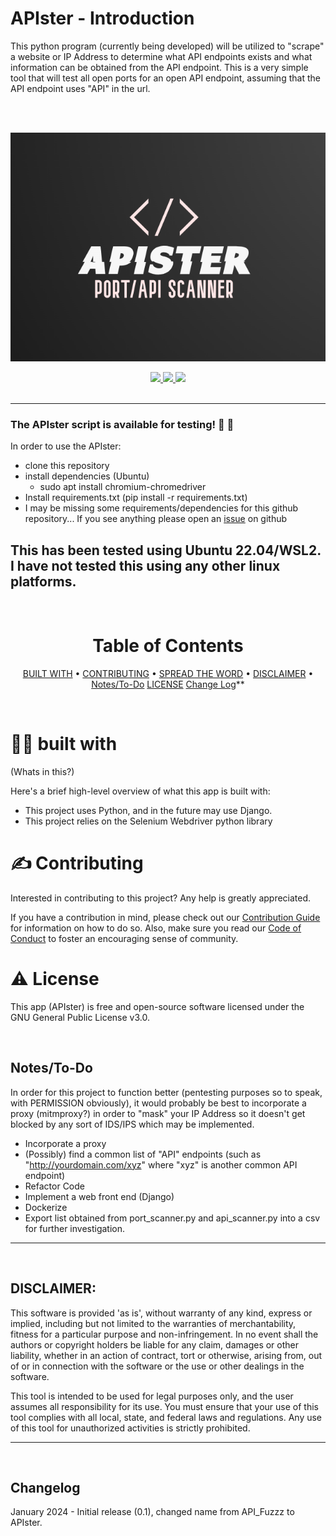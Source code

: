 # APIster - Introduction
This python program (currently being developed) will be utilized to "scrape" a website or IP Address to determine what API endpoints exists and what information can be obtained from the API endpoint. This is a very simple tool that will test all open ports for an open API endpoint, assuming that the API endpoint uses "API" in the url. 

<br />
<br />



<div align='center'>

![APIster](https://github.com/initcyber/APIster/blob/main/logo.png)

<a href='https://github.com/initcyber/APIster/releases'>
  
<img src='https://img.shields.io/github/v/release/initcyber/APIster?color=%23FDD835&label=version&style=for-the-badge'>
  
</a>
  
<a href='https://github.com/initcyber/APIster/blob/main/LICENSE'>
  
<img src='https://img.shields.io/github/license/initcyber/APIster?style=for-the-badge'>

</a>

<a href="https://github.com/initcyber/APIster/pulls">

<img src="https://img.shields.io/badge/PRs-welcome-red?style=for-the-badge">

</a>
  

  
</div>

<br />

---

### The APIster script is available for testing! 🥳 🚀

In order to use the APIster:
- clone this repository
- install dependencies (Ubuntu)
  - sudo apt install chromium-chromedriver
- Install requirements.txt (pip install -r requirements.txt)
- I may be missing some requirements/dependencies for this github repository... If you see anything please open an [issue](https://github.com/initcyber/APIster/issues) on github

This has been tested using Ubuntu 22.04/WSL2. I have not tested this using any other linux platforms.
---

<br />

<div align="center">

# Table of Contents

[BUILT WITH](https://github.com/initcyber/APIster#-built-with) • 
[CONTRIBUTING](https://github.com/initcyber/APIster#%EF%B8%8F-contributing) • 
[SPREAD THE WORD](https://github.com/initcyber/APIster#-spread-the-word) • 
[DISCLAIMER](https://github.com/initcyber/APIster#-disclaimer) •
[Notes/To-Do](https://github.com/initcyber/APIster#-notes)
[LICENSE](https://github.com/initcyber/APIster#%EF%B8%8F-license)
[Change Log](https://github.com/initcyber/APIster#-changelog)**

</div>

<br />


# 👨‍💻 built with
(Whats in this?)

Here's a brief high-level overview of what this app is built with:

- This project uses Python, and in the future may use Django. 
- This project relies on the Selenium Webdriver python library 

# ✍️ Contributing

Interested in contributing to this project? Any help is greatly appreciated.

If you have a contribution in mind, please check out our [Contribution Guide](https://github.com/initcyber/APIster/wiki/Contribution-Guide) for information on how to do so. Also, make sure you read our [Code of Conduct](https://github.com/initcyber/APIster/wiki/Code-of-Conduct) to foster an encouraging sense of community.

# ⚠️ License

This app (APIster) is free and open-source software licensed under the GNU General Public License v3.0.

<br />

## Notes/To-Do
In order for this project to function better (pentesting purposes so to speak, with PERMISSION obviously), it would probably be best to incorporate a proxy (mitmproxy?) in order to "mask" your IP Address so it doesn't get blocked by any sort of IDS/IPS which may be implemented.

- Incorporate a proxy
- (Possibly) find a common list of "API" endpoints (such as "http://yourdomain.com/xyz" where "xyz" is another common API endpoint)
- Refactor Code
- Implement a web front end (Django)
- Dockerize
- Export list obtained from port_scanner.py and api_scanner.py into a csv for further investigation.

---

<br />

## DISCLAIMER:

This software is provided 'as is', without warranty of any kind, express or implied, including but not limited to the warranties of merchantability, fitness for a particular purpose and non-infringement. In no event shall the authors or copyright holders be liable for any claim, damages or other liability, whether in an action of contract, tort or otherwise, arising from, out of or in connection with the software or the use or other dealings in the software.

This tool is intended to be used for legal purposes only, and the user assumes all responsibility for its use. You must ensure that your use of this tool complies with all local, state, and federal laws and regulations. Any use of this tool for unauthorized activities is strictly prohibited.

---

<br />

## Changelog

January 2024 - Initial release (0.1), changed name from API_Fuzzz to APIster.
